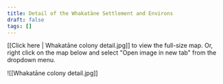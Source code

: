 ```yaml
---
title: Detail of the Whakatāne Settlement and Environs
draft: false
tags: []
---
```

[[Click here | Whakatāne colony detail.jpg]] to view the full-size map. Or, right click on the map below and select "Open image in new tab" from the dropdown menu.

![[Whakatāne colony detail.jpg]]